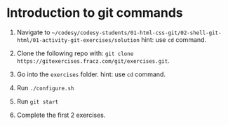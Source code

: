 # Introduction to git commands

1. Navigate to `~/codesy/codesy-students/01-html-css-git/02-shell-git-html/01-activity-git-exercises/solution` hint: use `cd` command.

2. Clone the following repo with: `git clone https://gitexercises.fracz.com/git/exercises.git`.

3. Go into the `exercises` folder. hint: use `cd` command.

4. Run `./configure.sh`

5. Run `git start`

6. Complete the first 2 exercises.